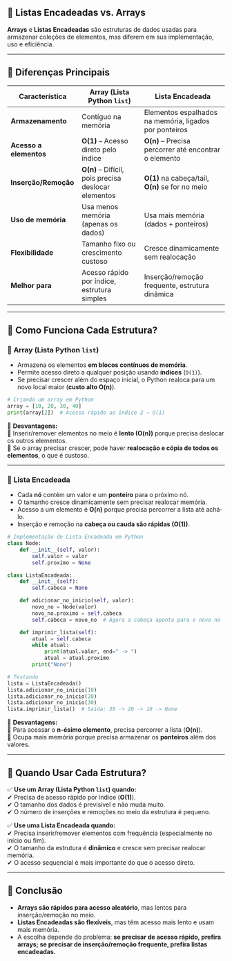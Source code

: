 ## 📌 Listas Encadeadas vs. Arrays

**Arrays** e **Listas Encadeadas** são estruturas de dados usadas para armazenar coleções de elementos, mas diferem em sua implementação, uso e eficiência.

---
## 📌 Diferenças Principais

|Característica|**Array** (Lista Python `list`)|**Lista Encadeada**|
|---|---|---|
|**Armazenamento**|Contíguo na memória|Elementos espalhados na memória, ligados por ponteiros|
|**Acesso a elementos**|**O(1)** – Acesso direto pelo índice|**O(n)** – Precisa percorrer até encontrar o elemento|
|**Inserção/Remoção**|**O(n)** – Difícil, pois precisa deslocar elementos|**O(1)** na cabeça/tail, **O(n)** se for no meio|
|**Uso de memória**|Usa menos memória (apenas os dados)|Usa mais memória (dados + ponteiros)|
|**Flexibilidade**|Tamanho fixo ou crescimento custoso|Cresce dinamicamente sem realocação|
|**Melhor para**|Acesso rápido por índice, estrutura simples|Inserção/remoção frequente, estrutura dinâmica|

---
## 📌 **Como Funciona Cada Estrutura?**

### 🔹 **Array (Lista Python `list`)**

- Armazena os elementos **em blocos contínuos de memória**.
- Permite acesso direto a qualquer posição usando **índices** (`O(1)`).
- Se precisar crescer além do espaço inicial, o Python realoca para um novo local maior (**custo alto O(n)**).

```python
# Criando um array em Python
array = [10, 20, 30, 40]
print(array[2])  # Acesso rápido ao índice 2 → O(1)
```

📌 **Desvantagens:**  
🔺 Inserir/remover elementos no meio é **lento (O(n))** porque precisa deslocar os outros elementos.  
🔺 Se o array precisar crescer, pode haver **realocação e cópia de todos os elementos**, o que é custoso.

---
### 🔹 **Lista Encadeada**

- Cada **nó** contém um valor e um **ponteiro** para o próximo nó.
- O tamanho cresce dinamicamente sem precisar realocar memória.
- Acesso a um elemento é **O(n)** porque precisa percorrer a lista até achá-lo.
- Inserção e remoção na **cabeça ou cauda são rápidas (O(1))**.

```python
# Implementação de Lista Encadeada em Python
class Node:
    def __init__(self, valor):
        self.valor = valor
        self.proximo = None

class ListaEncadeada:
    def __init__(self):
        self.cabeca = None

    def adicionar_no_inicio(self, valor):
        novo_no = Node(valor)
        novo_no.proximo = self.cabeca
        self.cabeca = novo_no  # Agora a cabeça aponta para o novo nó

    def imprimir_lista(self):
        atual = self.cabeca
        while atual:
            print(atual.valor, end=" -> ")
            atual = atual.proximo
        print("None")

# Testando
lista = ListaEncadeada()
lista.adicionar_no_inicio(10)
lista.adicionar_no_inicio(20)
lista.adicionar_no_inicio(30)
lista.imprimir_lista()  # Saída: 30 -> 20 -> 10 -> None
```

📌 **Desvantagens:**  
🔺 Para acessar o **n-ésimo elemento**, precisa percorrer a lista (**O(n)**).  
🔺 Ocupa mais memória porque precisa armazenar os **ponteiros** além dos valores.

---
## 📌 **Quando Usar Cada Estrutura?**

✅ **Use um Array (Lista Python `list`) quando:**  
✔ Precisa de acesso rápido por índice (**O(1)**).  
✔ O tamanho dos dados é previsível e não muda muito.  
✔ O número de inserções e remoções no meio da estrutura é pequeno.

✅ **Use uma Lista Encadeada quando:**  
✔ Precisa inserir/remover elementos com frequência (especialmente no início ou fim).  
✔ O tamanho da estrutura é **dinâmico** e cresce sem precisar realocar memória.  
✔ O acesso sequencial é mais importante do que o acesso direto.

---
## 📌 **Conclusão**

- **Arrays são rápidos para acesso aleatório**, mas lentos para inserção/remoção no meio.
- **Listas Encadeadas são flexíveis**, mas têm acesso mais lento e usam mais memória.
- A escolha depende do problema: **se precisar de acesso rápido, prefira arrays; se precisar de inserção/remoção frequente, prefira listas encadeadas.**